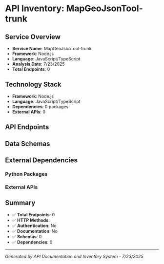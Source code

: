# API Inventory: MapGeoJsonTool-trunk

## Service Overview

- **Service Name**: MapGeoJsonTool-trunk
- **Framework**: Node.js
- **Language**: JavaScript/TypeScript
- **Analysis Date**: 7/23/2025
- **Total Endpoints**: 0

## Technology Stack

- **Framework**: Node.js 
- **Language**: JavaScript/TypeScript
- **Dependencies**: 0 packages
- **External APIs**: 0

## API Endpoints



## Data Schemas



## External Dependencies

### Python Packages


### External APIs


## Summary

- ✅ **Total Endpoints**: 0
- ✅ **HTTP Methods**: 
- ✅ **Authentication**: No
- ✅ **Documentation**: No
- ✅ **Schemas**: 0
- ✅ **Dependencies**: 0

---

*Generated by API Documentation and Inventory System - 7/23/2025* 